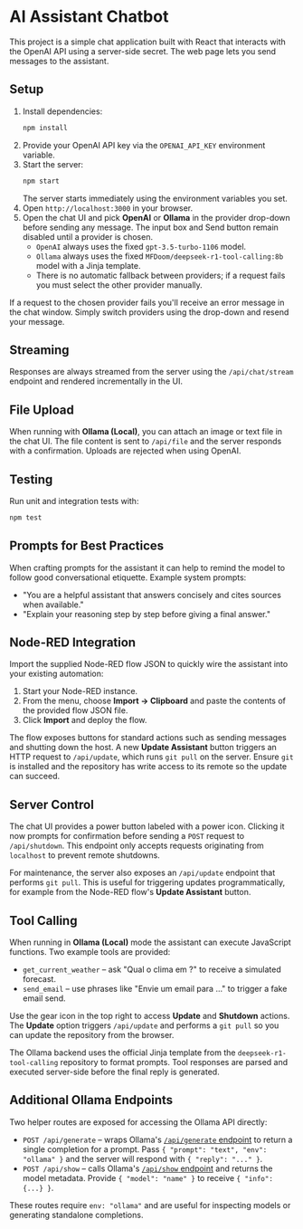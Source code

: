 # AI Assistant Chatbot

This project is a simple chat application built with React that interacts with the OpenAI API using a server-side secret. The web page lets you send messages to the assistant.

## Setup

1. Install dependencies:
   ```bash
   npm install
   ```
2. Provide your OpenAI API key via the `OPENAI_API_KEY` environment variable.
3. Start the server:
   ```bash
   npm start
   ```
   The server starts immediately using the environment variables you set.
4. Open `http://localhost:3000` in your browser.
5. Open the chat UI and pick **OpenAI** or **Ollama** in the provider drop-down before sending any message. The input box and Send button remain disabled until a provider is chosen.
   - `OpenAI` always uses the fixed `gpt-3.5-turbo-1106` model.
   - `Ollama` always uses the fixed `MFDoom/deepseek-r1-tool-calling:8b` model with a Jinja template.
   - There is no automatic fallback between providers; if a request fails you must select the other provider manually.

If a request to the chosen provider fails you'll receive an error message in the chat window. Simply switch providers using the drop-down and resend your message.

## Streaming

Responses are always streamed from the server using the `/api/chat/stream` endpoint
and rendered incrementally in the UI.

## File Upload

When running with **Ollama (Local)**, you can attach an image or text file in the chat UI. The file content is sent to `/api/file` and the server responds with a confirmation. Uploads are rejected when using OpenAI.

## Testing

Run unit and integration tests with:
```bash
npm test
```

## Prompts for Best Practices

When crafting prompts for the assistant it can help to remind the model to
follow good conversational etiquette. Example system prompts:

- "You are a helpful assistant that answers concisely and cites sources when available."
- "Explain your reasoning step by step before giving a final answer."



## Node-RED Integration

Import the supplied Node-RED flow JSON to quickly wire the assistant into your existing automation:

1. Start your Node-RED instance.
2. From the menu, choose **Import → Clipboard** and paste the contents of the provided flow JSON file.
3. Click **Import** and deploy the flow.

The flow exposes buttons for standard actions such as sending messages and shutting down the host. A new **Update Assistant** button triggers an HTTP request to `/api/update`, which runs `git pull` on the server. Ensure `git` is installed and the repository has write access to its remote so the update can succeed.

## Server Control

The chat UI provides a power button labeled with a power icon. Clicking it now
prompts for confirmation before sending a `POST` request to `/api/shutdown`. This
endpoint only accepts requests originating from `localhost` to prevent remote
shutdowns.

For maintenance, the server also exposes an `/api/update` endpoint that performs
`git pull`. This is useful for triggering updates programmatically, for example
from the Node-RED flow's **Update Assistant** button.

## Tool Calling

When running in **Ollama (Local)** mode the assistant can execute JavaScript
functions. Two example tools are provided:

- `get_current_weather` – ask "Qual o clima em <cidade>?" to receive a
  simulated forecast.
- `send_email` – use phrases like "Envie um email para ..." to trigger a fake
  email send.

Use the gear icon in the top right to access **Update** and **Shutdown** actions. The **Update** option triggers `/api/update` and performs a `git pull` so you can update the repository from the browser.

The Ollama backend uses the official Jinja template from the `deepseek-r1-tool-calling` repository to format prompts. Tool responses are parsed and executed server-side before the final reply is generated.

## Additional Ollama Endpoints

Two helper routes are exposed for accessing the Ollama API directly:

- `POST /api/generate` – wraps Ollama's [`/api/generate` endpoint](https://raw.githubusercontent.com/ollama/ollama/main/docs/api.md) to return a single completion for a prompt. Pass `{ "prompt": "text", "env": "ollama" }` and the server will respond with `{ "reply": "..." }`.
- `POST /api/show` – calls Ollama's [`/api/show` endpoint](https://raw.githubusercontent.com/ollama/ollama/main/docs/api.md) and returns the model metadata. Provide `{ "model": "name" }` to receive `{ "info": {...} }`.

These routes require `env: "ollama"` and are useful for inspecting models or generating standalone completions.
